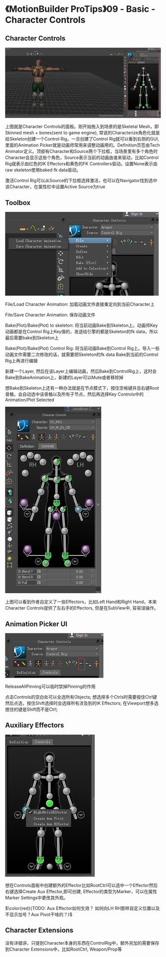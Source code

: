 # 《MotionBuilder ProTips》09 - Basic - Character Controls

<!-- ![Menu](./MotionBuilderProTips09/Menu.png) -->

## Character Controls

![CharacterControls](./MotionBuilderProTips09/CharacterControls.png)

上图就是Character Controls的面板。刚开始拖入到场景的是Skeletal Mesh，即Skinned mesh + bones(sent to game engine), 常说的Characterize角色化就是给Skeleton创建一个Control Rig。一旦创建了Control Rig就可以看到右侧的GUI, 里面的Animation Picker就是动画师常用来调整动画用的。Definition页签由Tech Animator定义。顶部有Character和Source两个下拉框，当场景里有多个角色时Character会显示这些个角色，Source表示当前的动画由谁来驱动，比如Control Rig就表示由红色的IK Effectors和黄色的FK Controllers驱动。设置None表示由raw skeleton使用baked fk data驱动。

激活Control Rig可以从Source的下拉框选择激活，也可以在Navigator找到选中该Character，在属性栏中设置Active Source为true

## Toolbox

![Toolbox](./MotionBuilderProTips09/Toolbox.png)

File/Load Character Animation: 加载动画文件直接重定向到当前Character上

File/Save Character Animation: 保存动画文件

Bake(Plot)/Bake(Plot) to skeleton: 将当前动画Bake到Skeleton上。动画师Key动画都是在Control Rig上Key值的，发送给引擎的都是Skeleton的fk data，所以最后需要bake到Skeleton上

Bake(Plot)/Bake(Plot) Control Rig: 将当前动画Bake到Control Rig上。导入一些动画文件需要二次修改的话，就需要把Skeleton的fk data Bake到当前的Control Rig上再进行编辑

新建一个Layer, 然后在该Layer上编辑动画，然后Bake到ControlRig上，这时会Bake到BakeAnimation上，新建的Layer可以Mute或者移除掉

想Bake到Skeleton上还有一种办法就是在节点模式下，按住空格键并且右键Root骨骼，会自动选中该骨骼以及所有子节点，然后再选择Key Controls中的Animation/Plot Selected

![CustomEffectors](./MotionBuilderProTips09/CustomEffectors.png)

上图可以看到作者自定义了一些Effectors，比如Left Hand和Right Hand，本来Character Controls提供了左右手的Effectors, 但是在SubView中, 容易误操作。

## Animation Picker UI

![ReleaseAllPinning](./MotionBuilderProTips09/ReleaseAllPins.png)

ReleaseAllPinning可以临时禁掉Pinning的作用

点击Controls的空白处可以全选所有Objects; 想选择多个Ctrls时需要按住Ctrl键然后点选，按住Shift选择时会选择所有涉及到的IK Effectors; 在Viewport想多选摁住的键是Shift而不是Ctrl;

## Auxiliary Effectors

![AuxEffector](./MotionBuilderProTips09/AuxEffector.png)

想在Controls面板中创建额外的Effector比如RootCtrl可以选中一个Effector然后右键选择Create Aux Effector,即可创建, Effector的类型为Marker，可以在属性Marker Settings中更改其外观。

$\color{red}{TODO: Aux Effector如何生效？ 如何向LH RH那样自定义位置以及不显示加号？Aux Pivot干啥的？}$

## Character Extensions

没有详细讲，只提到Character本身的东西在ControlRig中，额外另加的需要保存到Character Extensions中，比如RootCtrl, Weapon/Prop等